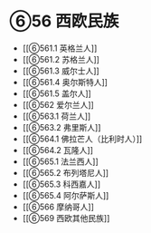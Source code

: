# ⑥56 西欧民族

- [[⑥561.1 英格兰人]]
- [[⑥561.2 苏格兰人]]
- [[⑥561.3 威尔士人]]
- [[⑥561.4 奥尔斯特人]]
- [[⑥561.5 盖尔人]]
- [[⑥562 爱尔兰人]]
- [[⑥563.1 荷兰人]]
- [[⑥563.2 弗里斯人]]
- [[⑥564.1 佛拉芒人（比利时人）]]
- [[⑥564.2 瓦隆人]]
- [[⑥565.1 法兰西人]]
- [[⑥565.2 布列塔尼人]]
- [[⑥565.3 科西嘉人]]
- [[⑥565.4 阿尔萨斯人]]
- [[⑥566 摩纳哥人]]
- [[⑥569 西欧其他民族]]
